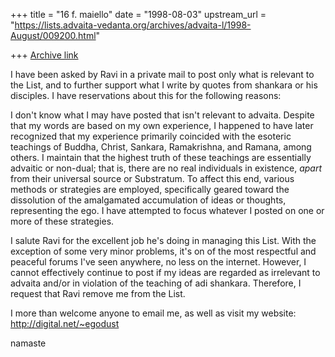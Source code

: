 +++
title = "16 f. maiello"
date = "1998-08-03"
upstream_url = "https://lists.advaita-vedanta.org/archives/advaita-l/1998-August/009200.html"

+++
[Archive link](https://lists.advaita-vedanta.org/archives/advaita-l/1998-August/009200.html)

I have been asked by Ravi in a private mail to post only
what is relevant to the List, and to further support what
I write by quotes from shankara or his disciples.  I have
reservations about this for the following reasons:

I don't know what I may have posted that isn't relevant
to advaita.  Despite that my words are based on my own
experience, I happened to have later recognized that my
experience primarily coincided with the esoteric teachings
of Buddha, Christ, Sankara, Ramakrishna, and Ramana, among
others. I maintain that the highest truth of these teachings
are essentially advaitic or non-dual; that is, there are no
real individuals in existence, *apart* from their universal
source or Substratum.  To affect this end, various methods
or strategies are employed, specifically geared toward the
dissolution of the amalgamated accumulation of ideas or
thoughts, representing the ego.  I have attempted to focus
whatever I posted on one or more of these strategies.

I salute Ravi for the excellent job he's doing in managing
this List.  With the exception of some very minor problems,
it's on of the most respectful and peaceful forums I've seen
anywhere, no less on the internet.  However, I cannot
effectively continue to post if my ideas are regarded as
irrelevant to advaita and/or in violation of the teaching
of adi shankara.  Therefore, I request that Ravi remove me
from the List.

I more than welcome anyone to email me, as well as visit
my website: http://digital.net/~egodust

namaste

